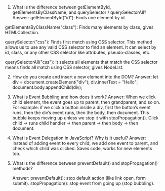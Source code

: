 1. What is the difference between getElementById, getElementsByClassName, and querySelector / querySelectorAll?
   Answer: getElementById("id"): Finds one element by id.

getElementsByClassName("class"): Finds many elements by class, gives HTMLCollection.

querySelector("css"): Finds first match using CSS selector. This method allows us to use any valid CSS selector to find an element. It can select by id, class, or any other CSS selector like attributes, pseudo-classes, etc.

querySelectorAll("css"): It selects all elements that match the CSS selector means finds all match using CSS selector, gives NodeList.

2. How do you create and insert a new element into the DOM?
   Answer: let div = document.createElement("div"); div.innerText = "Hello"; document.body.appendChild(div);

3. What is Event Bubbling and how does it work?
   Answer: When we click child element, the event goes up to parent, then grandparent, and so on. For example: if we click a button inside a div, first the button’s event runs, then the div’s event runs, then the body, then document. This bubble keeps moving up unless we stop it with stopPropagation(). Click child → runs child handler → then parent → then body → then document.

4. What is Event Delegation in JavaScript? Why is it useful?
   Answer: Instead of adding event to every child, we add one event to parent, and check which child was clicked. Saves code, works for new elements too.

5. What is the difference between preventDefault() and stopPropagation() methods?

   Answer: preventDefault(): stop default action (like link open, form submit). stopPropagation(): stop event from going up (stop bubbling).
